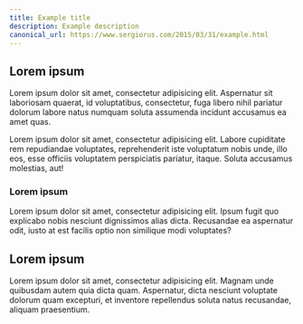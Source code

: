```yaml
---
title: Example title
description: Example description
canonical_url: https://www.sergiorus.com/2015/03/31/example.html
---
```


## Lorem ipsum

Lorem ipsum dolor sit amet, consectetur adipisicing elit. Aspernatur sit laboriosam quaerat, id voluptatibus, consectetur, fuga libero nihil pariatur dolorum labore natus numquam soluta assumenda incidunt accusamus ea amet quas.

Lorem ipsum dolor sit amet, consectetur adipisicing elit. Labore cupiditate rem repudiandae voluptates, reprehenderit iste voluptatum nobis unde, illo eos, esse officiis voluptatem perspiciatis pariatur, itaque. Soluta accusamus molestias, aut!

### Lorem ipsum

Lorem ipsum dolor sit amet, consectetur adipisicing elit. Ipsum fugit quo explicabo nobis nesciunt dignissimos alias dicta. Recusandae ea aspernatur odit, iusto at est facilis optio non similique modi voluptates?

## Lorem ipsum

Lorem ipsum dolor sit amet, consectetur adipisicing elit. Magnam unde quibusdam autem quia dicta quam. Aspernatur, dicta nesciunt voluptate dolorum quam excepturi, et inventore repellendus soluta natus recusandae, aliquam praesentium.
